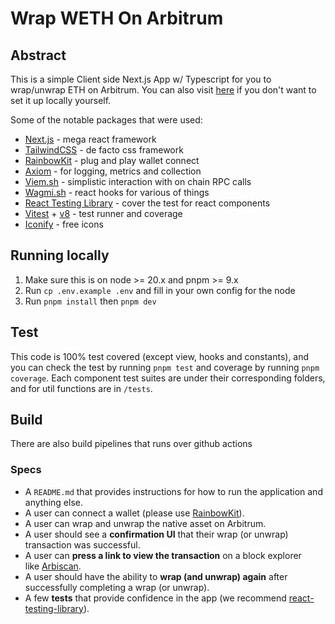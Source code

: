 # Wrap WETH On Arbitrum

## Abstract

This is a simple Client side Next.js App w/ Typescript for you to wrap/unwrap ETH on Arbitrum. You can also visit [here](https://wrap-eth-arbitrum.vercel.app) if you don't want to set it up locally yourself.

Some of the notable packages that were used:

- [Next.js](https://nextjs.org/) - mega react framework
- [TailwindCSS](https://tailwindcss.com/) - de facto css framework
- [RainbowKit](https://www.rainbowkit.com) - plug and play wallet connect
- [Axiom](https://www.axiom.co/) - for logging, metrics and collection
- [Viem.sh](https://viem.sh/) - simplistic interaction with on chain RPC calls
- [Wagmi.sh](https://wagmi.sh/) - react hooks for various of things
- [React Testing Library](https://testing-library.com/docs/react-testing-library/intro/) - cover the test for react components
- [Vitest](https://github.com/vitest-dev/vitest) + [v8](https://v8.dev/) - test runner and coverage
- [Iconify](https://iconify.design/) - free icons

## Running locally

1. Make sure this is on node >= 20.x and pnpm >= 9.x
1. Run `cp .env.example .env` and fill in your own config for the node
1. Run `pnpm install` then `pnpm dev`

## Test

This code is 100% test covered (except view, hooks and constants), and you can check the test by running `pnpm test` and coverage by running `pnpm coverage`. Each component test suites are under their corresponding folders, and for util functions are in `/tests`.

## Build

There are also build pipelines that runs over github actions

### Specs

- A `README.md` that provides instructions for how to run the application and anything else.
- A user can connect a wallet (please use [RainbowKit](https://www.rainbowkit.com/)).
- A user can wrap and unwrap the native asset on Arbitrum.
- A user should see a **confirmation UI** that their wrap (or unwrap) transaction was successful.
- A user can **press a link to view the transaction** on a block explorer like [Arbiscan](https://arbiscan.io/).
- A user should have the ability to **wrap (and unwrap) again** after successfully completing a wrap (or unwrap).
- A few **tests** that provide confidence in the app (we recommend [react-testing-library](https://testing-library.com/docs/react-testing-library/intro/)).
